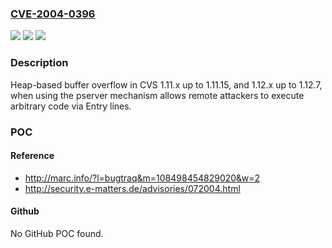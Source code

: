 ### [CVE-2004-0396](https://cve.mitre.org/cgi-bin/cvename.cgi?name=CVE-2004-0396)
![](https://img.shields.io/static/v1?label=Product&message=n%2Fa&color=blue)
![](https://img.shields.io/static/v1?label=Version&message=n%2Fa&color=blue)
![](https://img.shields.io/static/v1?label=Vulnerability&message=n%2Fa&color=brighgreen)

### Description

Heap-based buffer overflow in CVS 1.11.x up to 1.11.15, and 1.12.x up to 1.12.7, when using the pserver mechanism allows remote attackers to execute arbitrary code via Entry lines.

### POC

#### Reference
- http://marc.info/?l=bugtraq&m=108498454829020&w=2
- http://security.e-matters.de/advisories/072004.html

#### Github
No GitHub POC found.

